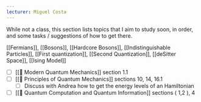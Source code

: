 ```yaml
---
lecturer: Miguel Costa
---
```

While not a class, this section lists topics that I aim to study soon, in order, and some tasks / suggestions of how to get there.

[[Fermians]], [[Bosons]], [[Hardcore Bosons]], [[Indistinguishable Particles]], [[First quantization]], [[Second Quantization]], [[deSitter Space]], [[Ising Model]]

- [ ] [[📖 Modern Quantum Mechanics]] section 1.1 
- [ ] [[📖 Principles of Quantum Mechanics]] sections 10, 14, 16.1
	- [ ] Discuss with Andrea how to get the energy levels of an Hamiltonian
- [ ] [[📖 Quantum Computation and Quantum Information]] sections ( 1,2 ), 4